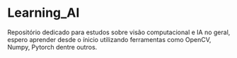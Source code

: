 # Learning_AI
Repositório dedicado para estudos sobre visão computacional e IA no geral, espero aprender desde o ínicio utilizando ferramentas como OpenCV, Numpy, Pytorch dentre outros.
